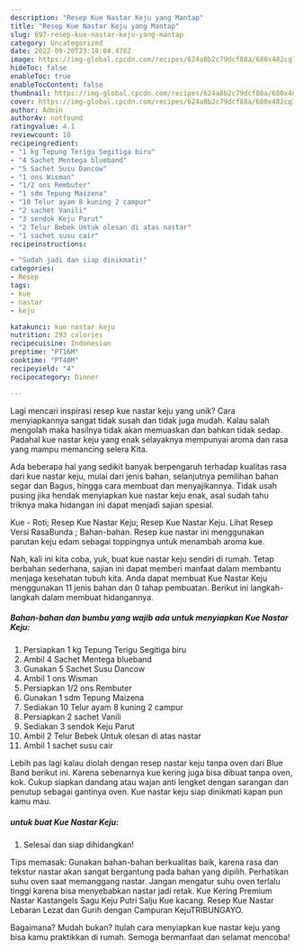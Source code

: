 ```yaml
---
description: "Resep Kue Nastar Keju yang Mantap"
title: "Resep Kue Nastar Keju yang Mantap"
slug: 697-resep-kue-nastar-keju-yang-mantap
category: Uncategorized
date: 2022-09-20T23:18:04.478Z
image: https://img-global.cpcdn.com/recipes/624a8b2c79dcf88a/680x482cq70/kue-nastar-keju-foto-resep-utama.jpg
hideToc: false
enableToc: true
enableTocContent: false
thumbnail: https://img-global.cpcdn.com/recipes/624a8b2c79dcf88a/680x482cq70/kue-nastar-keju-foto-resep-utama.jpg
cover: https://img-global.cpcdn.com/recipes/624a8b2c79dcf88a/680x482cq70/kue-nastar-keju-foto-resep-utama.jpg
author: Admin
authorAv: notfound
ratingvalue: 4.1
reviewcount: 10
recipeingredient:
- "1 kg Tepung Terigu Segitiga biru"
- "4 Sachet Mentega blueband"
- "5 Sachet Susu Dancow"
- "1 ons Wisman"
- "1/2 ons Rembuter"
- "1 sdm Tepung Maizena"
- "10 Telur ayam 8 kuning 2 campur"
- "2 sachet Vanili"
- "3 sendok Keju Parut"
- "2 Telur Bebek Untuk olesan di atas nastar"
- "1 sachet susu cair"
recipeinstructions:

- "Sudah jadi dan siap dinikmati!"
categories:
- Resep
tags:
- kue
- nastar
- keju

katakunci: kue nastar keju 
nutrition: 293 calories
recipecuisine: Indonesian
preptime: "PT16M"
cooktime: "PT40M"
recipeyield: "4"
recipecategory: Dinner

---
```





Lagi mencari inspirasi resep kue nastar keju yang unik? Cara menyiapkannya sangat tidak susah dan tidak juga mudah. Kalau salah mengolah maka hasilnya tidak akan memuaskan dan bahkan tidak sedap. Padahal kue nastar keju yang enak selayaknya mempunyai aroma dan rasa yang mampu memancing selera Kita.





Ada beberapa hal yang sedikit banyak berpengaruh terhadap kualitas rasa dari kue nastar keju, mulai dari jenis bahan, selanjutnya pemilihan bahan segar dan Bagus, hingga cara membuat dan menyajikannya. Tidak usah pusing jika hendak menyiapkan kue nastar keju enak,      asal sudah tahu triknya maka hidangan ini dapat menjadi sajian spesial.














Kue - Roti; Resep Kue Nastar Keju; Resep Kue Nastar Keju. Lihat Resep Versi RasaBunda ; Bahan-bahan. Resep kue nastar ini menggunakan parutan keju edam sebagai toppingnya untuk menambah aroma kue.






Nah, kali ini kita coba, yuk, buat kue nastar keju sendiri di rumah. Tetap berbahan sederhana, sajian ini dapat memberi manfaat dalam membantu menjaga kesehatan tubuh kita. Anda dapat membuat Kue Nastar Keju menggunakan 11 jenis bahan dan 0 tahap pembuatan. Berikut ini langkah-langkah dalam membuat hidangannya.

<!--inarticleads1-->

##### Bahan-bahan dan bumbu yang wajib ada untuk menyiapkan Kue Nastar Keju:

1. Persiapkan 1 kg Tepung Terigu Segitiga biru
1. Ambil 4 Sachet Mentega blueband
1. Gunakan 5 Sachet Susu Dancow
1. Ambil 1 ons Wisman
1. Persiapkan 1/2 ons Rembuter
1. Gunakan 1 sdm Tepung Maizena
1. Sediakan 10 Telur ayam 8 kuning 2 campur
1. Persiapkan 2 sachet Vanili
1. Sediakan 3 sendok Keju Parut
1. Ambil 2 Telur Bebek Untuk olesan di atas nastar
1. Ambil 1 sachet susu cair


Lebih pas lagi kalau diolah dengan resep nastar keju tanpa oven dari Blue Band berikut ini. Karena sebenarnya kue kering juga bisa dibuat tanpa oven, kok. Cukup siapkan dandang atau wajan anti lengket dengan sarangan dan penutup sebagai gantinya oven. Kue nastar keju siap dinikmati kapan pun kamu mau. 

<!--inarticleads2-->

#####  untuk buat Kue Nastar Keju:


1. Selesai dan siap dihidangkan!

Tips memasak: Gunakan bahan-bahan berkualitas baik, karena rasa dan tekstur nastar akan sangat bergantung pada bahan yang dipilih. Perhatikan suhu oven saat memanggang nastar. Jangan mengatur suhu oven terlalu tinggi karena bisa menyebabkan nastar jadi retak. Kue Kering Premium Nastar Kastangels Sagu Keju Putri Salju Kue kacang. Resep Kue Nastar Lebaran Lezat dan Gurih dengan Campuran KejuTRIBUNGAYO. 

Bagaimana? Mudah bukan? Itulah cara menyiapkan kue nastar keju yang bisa kamu praktikkan di rumah. Semoga bermanfaat dan selamat mencoba!
